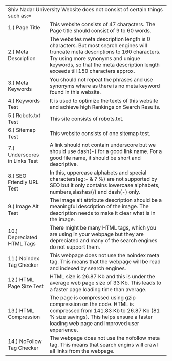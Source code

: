 <html>
<body>
<table>
<tr>
<td colspan="2">Shiv Nadar University Website does not consist of certain things such as:= </td></tr>
<tr><td>1.) Page Title</td><td> This website consists of 47 characters. The Page title should consist of 9 to 60 words.</td></tr>
<tr><td>2.) Meta Description</td> <td>The websites meta description length is 0 characters. But most search engines will truncate meta descriptions to 160 characters.
Try using more synonyms and unique keywords, so that the meta description length exceeds till 150 characters approx.</td></tr>
<tr><td>3.) Meta Keywords</td><td> You should not repeat the phrases and use synonyms where as there is no meta keyword found in this website.</td></tr>
<tr><td>4.) Keywords Test</td><td> It is used to optimize the texts of this website and achieve high Rankings on Search Results.</td></tr>
<tr><td>5.) Robots.txt Test</td><td> This site consists of robots.txt.</td></tr>
<tr><td>6.) Sitemap Test</td><td> This website consists of one sitemap test.</td></tr>
<tr><td>7.) Underscores in Links Test</td> <td>A link should not contain underscore but we should use dash(-) for a good link name. For a good file name, it should be short and descriptive.</td> </tr>
<tr><td>8.) SEO Friendly URL Test</td><td>  In this, uppercase alphabets and special characters(eg:- & ? %) are not supported by SEO but it only contains lowercase alphabets, numbers,slashes(/) and dash(-) only.</td></tr>
<tr><td>9.) Image Alt Test</td><td> The image alt attribute description should be a meaningful description of the image. The description needs to make it clear what is in the image.</td></tr>
<tr><td>10.) Depreciated HTML Tags</td><td> There might be many HTML tags, which you are using in your webpage but they are depreciated and 
many of the search engines do not support them.</td></tr>
<tr><td>11.) Noindex Tag Checker</td><td>This webpage does not use the noindex meta tag. This means that the webpage will be read and indexed by search engines.</td></tr>
<tr><td>12.) HTML Page Size Test</td><td>HTML size is 26.87 Kb and this is under the average web page size of 33 Kb. 
This leads to a faster page loading time than average.</td></tr>
<tr><td>13.) HTML Compression</td><td>The page is compressed using gzip compression on the code. HTML is compressed from 141.83 Kb to 26.87 Kb (81 % size savings). This helps ensure a faster loading web page and improved user experience.</td></tr>
<tr><td>14.) NoFollow Tag Checker</td><td> The webpage does not use the nofollow meta tag. This means that search engins will crawl all links from the webpage.</td></tr>
</table> 
</body>
</html>
